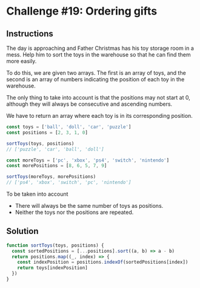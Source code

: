 # Challenge #19: Ordering gifts

## Instructions

The day is approaching and Father Christmas has his toy storage room in a mess. Help him to sort the toys in the warehouse so that he can find them more easily.

To do this, we are given two arrays. The first is an array of toys, and the second is an array of numbers indicating the position of each toy in the warehouse.

The only thing to take into account is that the positions may not start at 0, although they will always be consecutive and ascending numbers.

We have to return an array where each toy is in its corresponding position.

```js
const toys = ['ball', 'doll', 'car', 'puzzle']
const positions = [2, 3, 1, 0]

sortToys(toys, positions)
// ['puzzle', 'car', 'ball', 'doll']

const moreToys = ['pc', 'xbox', 'ps4', 'switch', 'nintendo']
const morePositions = [8, 6, 5, 7, 9]

sortToys(moreToys, morePositions)
// ['ps4', 'xbox', 'switch', 'pc', 'nintendo']
```

To be taken into account

- There will always be the same number of toys as positions.
- Neither the toys nor the positions are repeated.

## Solution

```js
function sortToys(toys, positions) {
  const sortedPositions = [...positions].sort((a, b) => a - b)
  return positions.map((_, index) => {
    const indexPosition = positions.indexOf(sortedPositions[index])
    return toys[indexPosition] 
  })
}

```
